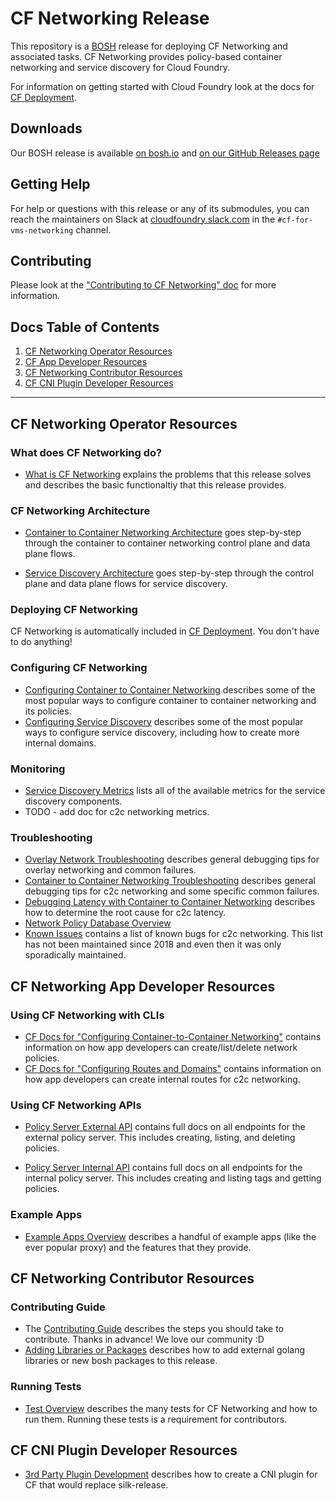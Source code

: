 # CF Networking Release

This repository is a [BOSH](https://github.com/cloudfoundry/bosh) release for deploying CF Networking and associated tasks. CF Networking provides policy-based container networking and service discovery for Cloud Foundry.

For information on getting started with Cloud Foundry look at the docs for
[CF Deployment](https://github.com/cloudfoundry/cf-deployment).

## Downloads

Our BOSH release is available [on bosh.io](http://bosh.io/releases/github.com/cloudfoundry-incubator/cf-networking-release)
  and [on our GitHub Releases page](https://github.com/cloudfoundry-incubator/cf-networking-release/releases)

## Getting Help

For help or questions with this release or any of its submodules, you can reach
the maintainers on Slack at
[cloudfoundry.slack.com](https://cloudfoundry.slack.com) in the `#cf-for-vms-networking`
channel.


## Contributing

Please look at the ["Contributing to CF Networking" doc](docs/contributing.md) for more information.

## Docs Table of Contents

1. [CF Networking Operator Resources](#cf-networking-operator-resources)
1. [CF App Developer Resources](#cf-networking-app-dev-resources)
1. [CF Networking Contributor Resources](#contributor-resources)
1. [CF CNI Plugin Developer Resources](#cni-plugin-dev-resources)

---

## <a name="cf-networking-operator-resources"></a>CF Networking Operator Resources

### <a name="what-is-cf-networking"></a>What does CF Networking do?

- [What is CF Networking](docs/what-is-cf-networking.md) explains the problems
  that this release solves and describes the basic functionaltiy that this
  release provides.

### <a name="cf-networking-architecture"></a>CF Networking Architecture

- [Container to Container Networking Architecture](docs/arch.md) goes step-by-step through the container to container networking control plane and data plane flows.

- [Service Discovery Architecture](docs/service-discovery-architecture.md) goes step-by-step through the control plane and data plane flows for service discovery.

### <a name="deploying-cf-networking"></a>Deploying CF Networking

CF Networking is automatically included in [CF Deployment](https://github.com/cloudfoundry/cf-deployment). You don't have to do anything!

### <a name="configuring-cf-networking"></a>Configuring CF Networking

- [Configuring Container to Container Networking](docs/configuring-c2c.md) describes some of the most popular ways to configure container to container networking and its policies. 
- [Configuring Service Discovery](docs/configuring-sd.md) describes some of the most popular ways to configure service discovery, including how to create more internal domains.


### <a name="monitoring-cf-networking"></a>Monitoring

- [Service Discovery Metrics](docs/service-discovery-metrics.md) lists all of the available metrics for the service discovery components.
- TODO - add doc for c2c networking metrics.

### <a name="troubleshooting-cf-networking"></a>Troubleshooting

- [Overlay Network Troubleshooting](docs/troubleshooting-container-overlay.md) describes general debugging tips for overlay networking and common failures.
- [Container to Container Networking Troubleshooting](docs/troubleshooting.md) describes general debugging tips for c2c networking and some specific common failures.
- [Debugging Latency with Container to Container Networking](docs/network-latency-troubleshooting.md) describes how to determine the root cause for c2c latency.
- [Network Policy Database Overview](docs/network-policy-database-overview.md)
- [Known Issues](docs/known-issues.md) contains a list of known bugs for c2c networking. This list has not been maintained since 2018 and even then it was only sporadically maintained.


## <a name="cf-networking-app-dev-resources"></a>CF Networking App Developer Resources

### <a name="using-cf-networking-with-clis"></a>Using CF Networking with CLIs

- [CF Docs for "Configuring Container-to-Container Networking"](https://docs.cloudfoundry.org/devguide/deploy-apps/cf-networking.html#-create-and-manage-networking-policies
) contains information on how app developers can create/list/delete network policies.
- [CF Docs for "Configuring Routes and Domains"](https://docs.cloudfoundry.org/devguide/deploy-apps/routes-domains.html#internal-routes)
contains information on how app developers can create internal routes for c2c networking.

### <a name="using-cf-networking-apis"></a>Using CF Networking APIs

- [Policy Server External API](docs/policy-server-external-api.md) contains full docs on all endpoints for the external policy server. This includes creating, listing, and deleting policies. 

- [Policy Server Internal API](docs/policy-server-internal-api.md) contains full docs on all endpoints for the internal policy server. This includes creating and listing tags and getting policies. 

### <a name="example-apps"></a>Example Apps

- [Example Apps Overview](docs/example-apps-overview.md) describes a handful of example apps (like the ever popular proxy) and the features that they provide.


## <a name="contributor-resources"></a>CF Networking Contributor Resources
### <a name="running-tests"></a>Contributing Guide

- The [Contributing Guide](docs/contributing.md) describes the steps you should take to contribute. Thanks in advance! We love our community :D 
- [Adding Libraries or Packages](docs/adding-libraries-or-packages.md) describes how to add external golang libraries or new bosh packages to this release.
### <a name="running-tests"></a>Running Tests

- [Test Overview](docs/test-overview.md) describes the many tests for CF Networking and how to run them. Running these tests is a requirement for contributors.

## <a name="cni-plugin-dev-resources"></a>CF CNI Plugin Developer Resources

- [3rd Party Plugin Development](docs/3rd-party.md) describes how to create a CNI plugin for CF that would replace silk-release.
